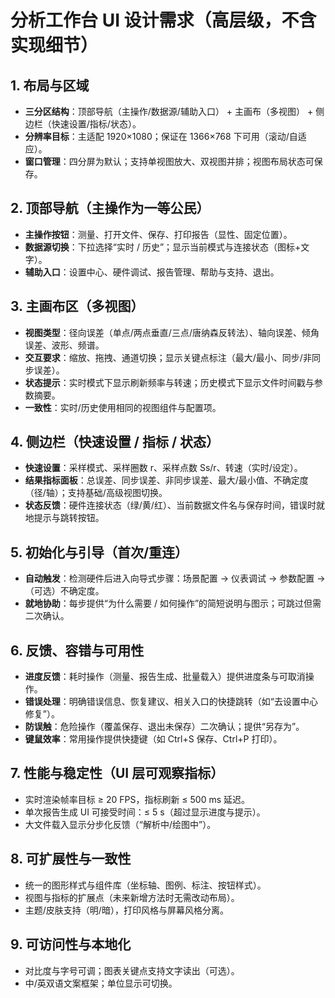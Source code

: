 # 分析工作台 UI 设计需求（高层级，不含实现细节）

## 1. 布局与区域
- **三分区结构**：顶部导航（主操作/数据源/辅助入口） + 主画布（多视图） + 侧边栏（快速设置/指标/状态）。
- **分辨率目标**：主适配 1920×1080；保证在 1366×768 下可用（滚动/自适应）。
- **窗口管理**：四分屏为默认；支持单视图放大、双视图并排；视图布局状态可保存。

## 2. 顶部导航（主操作为一等公民）
- **主操作按钮**：测量、打开文件、保存、打印报告（显性、固定位置）。
- **数据源切换**：下拉选择“实时 / 历史”；显示当前模式与连接状态（图标+文字）。
- **辅助入口**：设置中心、硬件调试、报告管理、帮助与支持、退出。

## 3. 主画布区（多视图）
- **视图类型**：径向误差（单点/两点垂直/三点/唐纳森反转法）、轴向误差、倾角误差、波形、频谱。
- **交互要求**：缩放、拖拽、通道切换；显示关键点标注（最大/最小、同步/非同步误差）。
- **状态提示**：实时模式下显示刷新频率与转速；历史模式下显示文件时间戳与参数摘要。
- **一致性**：实时/历史使用相同的视图组件与配置项。

## 4. 侧边栏（快速设置 / 指标 / 状态）
- **快速设置**：采样模式、采样圈数 r、采样点数 Ss/r、转速（实时/设定）。
- **结果指标面板**：总误差、同步误差、非同步误差、最大/最小值、不确定度（径/轴）；支持基础/高级视图切换。
- **状态反馈**：硬件连接状态（绿/黄/红）、当前数据文件名与保存时间，错误时就地提示与跳转按钮。

## 5. 初始化与引导（首次/重连）
- **自动触发**：检测硬件后进入向导式步骤：场景配置 → 仪表调试 → 参数配置 →（可选）不确定度。
- **就地协助**：每步提供“为什么需要 / 如何操作”的简短说明与图示；可跳过但需二次确认。

## 6. 反馈、容错与可用性
- **进度反馈**：耗时操作（测量、报告生成、批量载入）提供进度条与可取消操作。
- **错误处理**：明确错误信息、恢复建议、相关入口的快捷跳转（如“去设置中心修复”）。
- **防误触**：危险操作（覆盖保存、退出未保存）二次确认；提供“另存为”。
- **键鼠效率**：常用操作提供快捷键（如 Ctrl+S 保存、Ctrl+P 打印）。

## 7. 性能与稳定性（UI 层可观察指标）
- 实时渲染帧率目标 ≥ 20 FPS，指标刷新 ≤ 500 ms 延迟。
- 单次报告生成 UI 可接受时间：≤ 5 s（超过显示进度与提示）。
- 大文件载入显示分步化反馈（“解析中/绘图中”）。

## 8. 可扩展性与一致性
- 统一的图形样式与组件库（坐标轴、图例、标注、按钮样式）。
- 视图与指标的扩展点（未来新增方法时无需改动布局）。
- 主题/皮肤支持（明/暗），打印风格与屏幕风格分离。

## 9. 可访问性与本地化
- 对比度与字号可调；图表关键点支持文字读出（可选）。
- 中/英双语文案框架；单位显示可切换。
